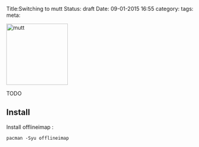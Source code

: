Title:Switching to mutt
Status: draft
Date: 09-01-2015 16:55
category:
tags:
meta:

<img class="align-left"
src="/media/todo" alt="mutt" width="162">

TODO

<!-- PELICAN_END_SUMMARY -->


## Install

Install offlineimap :

    pacman -Syu offlineimap
